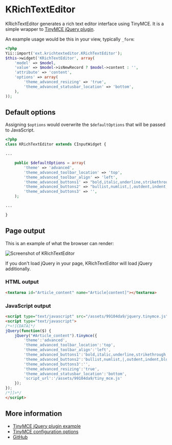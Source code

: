 KRichTextEditor
===============

KRichTextEditor generates a rich text editor interface using TinyMCE. It is a simple wrapper to [TinyMCE jQuery plugin](http://www.tinymce.com/tryit/jquery_plugin.php).

An example usage would be this in your view, typically `_form`:

```php
<?php
Yii::import('ext.krichtexteditor.KRichTextEditor');
$this->widget('KRichTextEditor', array(
	'model' => $model,
	'value' => $model->isNewRecord ? $model->content : '',
	'attribute' => 'content',
	'options' => array(
		'theme_advanced_resizing' => 'true',
		'theme_advanced_statusbar_location' => 'bottom',
	),
));
```

Default options
---------------

Assigning `$options` would overwrite the `$defaultOptions` that will be passed to JavaScript.

```php
<?php
class KRichTextEditor extends CInputWidget {

...

	public $defaultOptions = array(
		'theme' => 'advanced',
		'theme_advanced_toolbar_location' => 'top',
		'theme_advanced_toolbar_align' => 'left',
		'theme_advanced_buttons1' => "bold,italic,underline,strikethrough,|,fontselect,fontsizeselect",
		'theme_advanced_buttons2' => "bullist,numlist,|,outdent,indent,blockquote,|,undo,redo,|,link,unlink,image,cleanup,code,|,forecolor,backcolor",
		'theme_advanced_buttons3' => '',
	);

...

}
```

Page output
-----------------

This is an example of what the browser can render:

![Screenshot of KRichTextEditor](https://github.com/kahwee/yii-extensions/raw/master/protected/extensions/krichtexteditor/KRichTextEditor-screenshot.png "Screenshot of KRichTextEditor")

If you don't load jQuery in your page, KRichTextEditor will load jQuery additionally.

### HTML output

```html
<textarea id="Article_content" name="Article[content]"></textarea>
```

### JavaScript output

```html
<script type="text/javascript" src="/assets/99104da9/jquery.tinymce.js"></script>
<script type="text/javascript">
/*<![CDATA[*/
jQuery(function($) {
	jQuery("#Article_content").tinymce({
		'theme':'advanced',
		'theme_advanced_toolbar_location':'top',
		'theme_advanced_toolbar_align':'left',
		'theme_advanced_buttons1':'bold,italic,underline,strikethrough,|,fontselect,fontsizeselect',
		'theme_advanced_buttons2':'bullist,numlist,|,outdent,indent,blockquote,|,undo,redo,|,link,unlink,image,cleanup,code,|,forecolor,backcolor',
		'theme_advanced_buttons3':'',
		'theme_advanced_resizing':'true',
		'theme_advanced_statusbar_location':'bottom',
		'script_url':'/assets/99104da9/tiny_mce.js'
	});
});
/*]]>*/
</script>
```

More information
----------------

 * [TinyMCE jQuery plugin example](http://www.tinymce.com/tryit/jquery_plugin.php)
 * [TinyMCE configuration options](http://www.tinymce.com/wiki.php/Configuration)
 * [GitHub](https://github.com/kahwee/yii-extensions/tree/master/protected/extensions/krichtexteditor)
